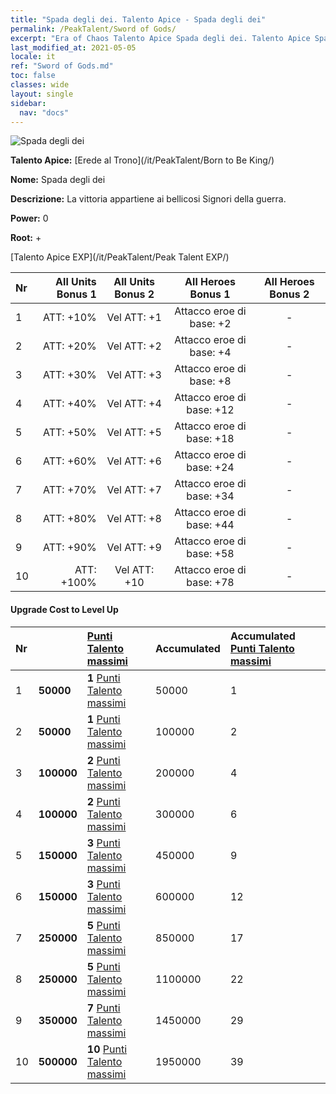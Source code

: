 ```yaml
---
title: "Spada degli dei. Talento Apice - Spada degli dei"
permalink: /PeakTalent/Sword of Gods/
excerpt: "Era of Chaos Talento Apice Spada degli dei. Talento Apice Spada degli dei. Spada degli dei"
last_modified_at: 2021-05-05
locale: it
ref: "Sword of Gods.md"
toc: false
classes: wide
layout: single
sidebar:
  nav: "docs"
---
```


  ![Spada degli dei](/images/pt/talent_4501.png)

  **Talento Apice:** [Erede al Trono](/it/PeakTalent/Born to Be King/)

  **Nome:** Spada degli dei

  **Descrizione:** La vittoria appartiene ai bellicosi Signori della guerra.

  **Power:** 0

  **Root:** +

  [Talento Apice EXP](/it/PeakTalent/Peak Talent EXP/)

  | Nr | All Units Bonus 1 | All Units Bonus 2 | All Heroes Bonus 1 | All Heroes Bonus 2 |
  |:---|--------------:|:-------------:|:-------------:|:-------------:|
  | 1 | ATT: +10% | Vel ATT: +1 | Attacco eroe di base: +2 | - |
  | 2 | ATT: +20% | Vel ATT: +2 | Attacco eroe di base: +4 | - |
  | 3 | ATT: +30% | Vel ATT: +3 | Attacco eroe di base: +8 | - |
  | 4 | ATT: +40% | Vel ATT: +4 | Attacco eroe di base: +12 | - |
  | 5 | ATT: +50% | Vel ATT: +5 | Attacco eroe di base: +18 | - |
  | 6 | ATT: +60% | Vel ATT: +6 | Attacco eroe di base: +24 | - |
  | 7 | ATT: +70% | Vel ATT: +7 | Attacco eroe di base: +34 | - |
  | 8 | ATT: +80% | Vel ATT: +8 | Attacco eroe di base: +44 | - |
  | 9 | ATT: +90% | Vel ATT: +9 | Attacco eroe di base: +58 | - |
  | 10 | ATT: +100% | Vel ATT: +10 | Attacco eroe di base: +78 | - |


#### Upgrade Cost to Level Up

  | Nr | <i class="fas fa-coins"/> | [Punti Talento massimi](/ItemsIT/con_934/) | Accumulated <i class="fas fa-coins"/> | Accumulated [Punti Talento massimi](/ItemsIT/con_934/) |
  |:---|:--------------|:-------------|:-------------|:-------------|
  | 1 | **50000** | **1** [Punti Talento massimi](/ItemsIT/con_934/) | 50000 | 1 |
  | 2 | **50000** | **1** [Punti Talento massimi](/ItemsIT/con_934/) | 100000 | 2 |
  | 3 | **100000** | **2** [Punti Talento massimi](/ItemsIT/con_934/) | 200000 | 4 |
  | 4 | **100000** | **2** [Punti Talento massimi](/ItemsIT/con_934/) | 300000 | 6 |
  | 5 | **150000** | **3** [Punti Talento massimi](/ItemsIT/con_934/) | 450000 | 9 |
  | 6 | **150000** | **3** [Punti Talento massimi](/ItemsIT/con_934/) | 600000 | 12 |
  | 7 | **250000** | **5** [Punti Talento massimi](/ItemsIT/con_934/) | 850000 | 17 |
  | 8 | **250000** | **5** [Punti Talento massimi](/ItemsIT/con_934/) | 1100000 | 22 |
  | 9 | **350000** | **7** [Punti Talento massimi](/ItemsIT/con_934/) | 1450000 | 29 |
  | 10 | **500000** | **10** [Punti Talento massimi](/ItemsIT/con_934/) | 1950000 | 39 |
